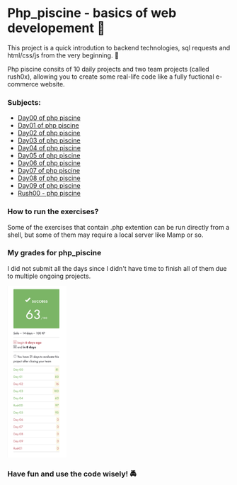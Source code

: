 # Php_piscine - basics of web developement 📧
This project is a quick introdution to backend technologies, sql requests and html/css/js from the very beginning. 📖

Php piscine consits of 10 daily projects and two team projects (called rush0x), allowing you to create some real-life code like a fully fuctional e-commerce website.

### Subjects:
* [Day00 of php piscine](https://github.com/psprawka/Php_piscine/day00/d00.en.pdf) 
* [Day01 of php piscine](https://github.com/psprawka/Php_piscine/day01/d01.en.pdf)
* [Day02 of php piscine](https://github.com/psprawka/Php_piscine/day02/d02.en.pdf)
* [Day03 of php piscine](https://github.com/psprawka/Php_piscine/day03/d03.en.pdf)
* [Day04 of php piscine](https://github.com/psprawka/Php_piscine/day04/d04.en.pdf)
* [Day05 of php piscine](https://github.com/psprawka/Php_piscine/day05/d05.en.pdf)
* [Day06 of php piscine](https://github.com/psprawka/Php_piscine/day06/d06.en.pdf)
* [Day07 of php piscine](https://github.com/psprawka/Php_piscine/day07/d07.en.pdf)
* [Day08 of php piscine](https://github.com/psprawka/Php_piscine/day08/d08.en.pdf)
* [Day09 of php piscine](https://github.com/psprawka/Php_piscine/day09/d09.en.pdf)
* [Rush00 - php piscine](https://github.com/psprawka/Php_piscine/rush00/rush00.en.pdf)

### How to run the exercises?
Some of the exercises that contain .php extention can be run directly from a shell, but some of them may require a local server like Mamp or so.

### My grades for php_piscine
I did not submit all the days since I didn't have time to finish all of them due to multiple ongoing projects.
<p float="left">
  <img src="imgs/score.png" width="26.4%"/>
</p>

### Have fun and use the code wisely! 🚔
